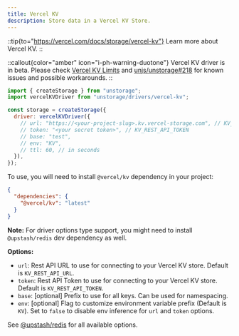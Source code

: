 ```yaml
---
title: Vercel KV
description: Store data in a Vercel KV Store.
---
```


::tip{to="https://vercel.com/docs/storage/vercel-kv"}
Learn more about Vercel KV.
::

::callout{color="amber" icon="i-ph-warning-duotone"}
Vercel KV driver is in beta. Please check [Vercel KV Limits](https://vercel.com/docs/storage/vercel-kv/limits) and [unjs/unstorage#218](https://github.com/unjs/unstorage/issues/218) for known issues and possible workarounds.
::

```js
import { createStorage } from "unstorage";
import vercelKVDriver from "unstorage/drivers/vercel-kv";

const storage = createStorage({
  driver: vercelKVDriver({
    // url: "https://<your-project-slug>.kv.vercel-storage.com", // KV_REST_API_URL
    // token: "<your secret token>", // KV_REST_API_TOKEN
    // base: "test",
    // env: "KV",
    // ttl: 60, // in seconds
  }),
});
```

To use, you will need to install `@vercel/kv` dependency in your project:

```json
{
  "dependencies": {
    "@vercel/kv": "latest"
  }
}
```

**Note:** For driver options type support, you might need to install `@upstash/redis` dev dependency as well.

**Options:**

- `url`: Rest API URL to use for connecting to your Vercel KV store. Default is `KV_REST_API_URL`.
- `token`: Rest API Token to use for connecting to your Vercel KV store. Default is `KV_REST_API_TOKEN`.
- `base`: [optional] Prefix to use for all keys. Can be used for namespacing.
- `env`: [optional] Flag to customize environment variable prefix (Default is `KV`). Set to `false` to disable env inference for `url` and `token` options.

See [@upstash/redis](https://docs.upstash.com/redis/sdks/javascriptsdk/advanced) for all available options.
